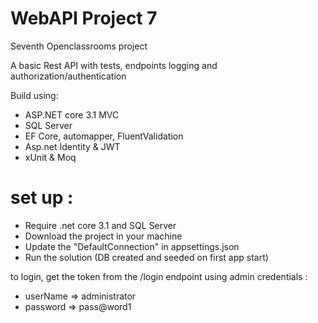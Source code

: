 # WebAPI Project 7 
Seventh Openclassrooms project

A basic Rest API with tests, endpoints logging and authorization/authentication 

Build using:
- ASP.NET core 3.1 MVC
- SQL Server 
- EF Core, automapper, FluentValidation
- Asp.net Identity & JWT
- xUnit & Moq

# set up :
- Require .net core 3.1 and SQL Server
- Download the project in your machine
- Update the "DefaultConnection" in appsettings.json
- Run the solution (DB created and seeded on first app start)

to login, get the token from the /login endpoint using admin credentials : 
 - userName => administrator
 - password => pass@word1
